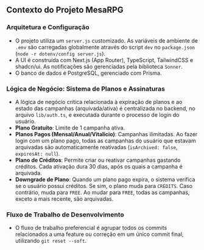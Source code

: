 ## Contexto do Projeto MesaRPG

### Arquitetura e Configuração
- O projeto utiliza um `server.js` customizado. As variáveis de ambiente de `.env` são carregadas globalmente através do script `dev` no `package.json` (`node -r dotenv/config server.js`).
- A UI é construída com Next.js (App Router), TypeScript, TailwindCSS e shadcn/ui. As notificações são gerenciadas pela biblioteca `Sonner`.
- O banco de dados é PostgreSQL, gerenciado com Prisma.

### Lógica de Negócio: Sistema de Planos e Assinaturas
- A lógica de negócio crítica relacionada à expiração de planos e ao estado das campanhas (arquivada/ativa) é centralizada no backend, no arquivo `lib/auth.ts`, e executada durante o processo de login do usuário.
- **Plano Gratuito**: Limite de 1 campanha ativa.
- **Planos Pagos (Mensal/Anual/Vitalício)**: Campanhas ilimitadas. Ao fazer login com um plano pago, todas as campanhas do usuário que estavam arquivadas são automaticamente reativadas (`isArchived: false`, `expiresAt: null`).
- **Plano de Créditos**: Permite criar ou reativar campanhas gastando créditos. Cada ativação dura 30 dias, após os quais a campanha é arquivada.
- **Downgrade de Plano**: Quando um plano pago expira, o sistema verifica se o usuário possui créditos. Se sim, o plano muda para `CREDITS`. Caso contrário, muda para `FREE`. Ao mudar para `FREE`, todas as campanhas, exceto a mais recente, são arquivadas.

### Fluxo de Trabalho de Desenvolvimento
- O fluxo de trabalho preferencial é agrupar todos os commits relacionados a uma feature ou correção em um único commit final, utilizando `git reset --soft`.
